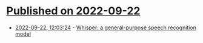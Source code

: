 # [Published on 2022-09-22](index.md)

* [2022-09-22, 12:03:24](https://lobste.rs/s/gcofe4/whisper_general_purpose_speech) - [Whisper: a general-purpose speech recognition model](https://openai.com/blog/whisper/)
